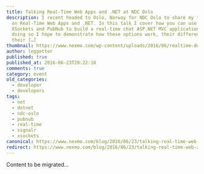 ```yaml
---
title: Talking Real-Time Web Apps and .NET at NDC Oslo
description: I recent headed to Oslo, Norway for NDC Oslo to share my thoughts
  on Real-Time Web Apps and .NET. In this talk I cover how you can use SignalR,
  XSockets and PubNub to build a real-time chat ASP.NET MVC application. In
  doing so I hope to demonstrate how these options work, their differences and
  their […]
thumbnail: https://www.nexmo.com/wp-content/uploads/2016/06/realtime-dotnet.png
author: leggetter
published: true
published_at: 2016-06-23T20:22:18
comments: true
category: event
old_categories:
  - developer
  - developers
tags:
  - net
  - dotnet
  - ndc-oslo
  - pubnub
  - real-time
  - signalr
  - xsockets
canonical: https://www.nexmo.com/blog/2016/06/23/talking-real-time-web-apps-net-at-ndc-oslo
redirect: https://www.nexmo.com/blog/2016/06/23/talking-real-time-web-apps-net-at-ndc-oslo
---
```

Content to be migrated...